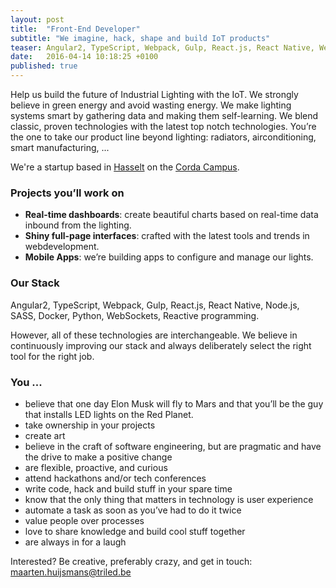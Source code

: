 ```yaml
---
layout: post
title:  "Front-End Developer"
subtitle: "We imagine, hack, shape and build IoT products"
teaser: Angular2, TypeScript, Webpack, Gulp, React.js, React Native, WebSockets, Reactive programming.
date:   2016-04-14 10:18:25 +0100
published: true
---
```


Help us build the future of Industrial Lighting with the IoT. We strongly believe in green energy and avoid wasting 
energy. We make lighting systems smart by gathering data and making them self-learning. We blend classic, proven 
technologies with the latest top notch technologies. You’re the one to take our product line beyond lighting: radiators, 
airconditioning, smart manufacturing, ...

We're a startup based in [Hasselt](https://en.wikipedia.org/wiki/Hasselt) on the 
[Corda Campus](http://www.cordacampus.com/).

### Projects you’ll work on

* **Real-time dashboards**: create beautiful charts based on real-time data inbound from the lighting.
* **Shiny full-page interfaces**: crafted with the latest tools and trends in webdevelopment.
* **Mobile Apps**: we’re building apps to configure and manage our lights.

### Our Stack

Angular2, TypeScript, Webpack, Gulp, React.js, React Native, Node.js, SASS, Docker, Python, WebSockets, Reactive programming.

However, all of these technologies are interchangeable. We believe in continuously improving our stack and always 
deliberately select the right tool for the right job. 

### You ...
* believe that one day Elon Musk will fly to Mars and that you’ll be the guy that installs LED lights on the Red Planet.
* take ownership in your projects
* create art
* believe in the craft of software engineering, but are pragmatic and have the drive to make a positive change
* are flexible, proactive, and curious
* attend hackathons and/or tech conferences
* write code, hack and build stuff in your spare time
* know that the only thing that matters in technology is user experience
* automate a task as soon as you’ve had to do it twice
* value people over processes
* love to share knowledge and build cool stuff together
* are always in for a laugh

Interested? Be creative, preferably crazy, and get in touch: [maarten.huijsmans@triled.be](maarten.huijsmans@triled.be)
